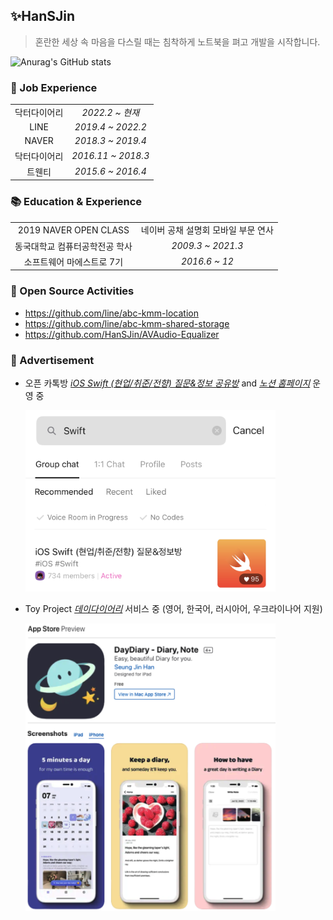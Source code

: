 ## ✨HanSJin
> 혼란한 세상 속 마음을 다스릴 때는 침착하게 노트북을 펴고 개발을 시작합니다.

![Anurag's GitHub stats](https://github-readme-stats.vercel.app/api?username=HanSJin&count_private=true&show_icons=true&theme=dracula&cache_seconds=1800)

### 🥇 Job Experience

|||
:-:|:-:
| 닥터다이어리 | _2022.2 ~ 현재_ |
| LINE | _2019.4 ~ 2022.2_ |
| NAVER | _2018.3 ~ 2019.4_ |
| 닥터다이어리 | _2016.11 ~ 2018.3_ |
| 트웬티 | _2015.6 ~ 2016.4_ |

### 📚 Education & Experience

|||
:-:|:-:
| 2019 NAVER OPEN CLASS | 네이버 공채 설명회 모바일 부문 연사 |
| 동국대학교 컴퓨터공학전공 학사 | _2009.3 ~ 2021.3_ |
| 소프트웨어 마에스트로 7기 | _2016.6 ~ 12_ |

### 🏓 Open Source Activities
* https://github.com/line/abc-kmm-location
* https://github.com/line/abc-kmm-shared-storage
* https://github.com/HanSJin/AVAudio-Equalizer

### 💫 Advertisement
- 오픈 카톡방 _[iOS Swift (현업/취준/전향) 질문&정보 공유방](https://open.kakao.com/o/goTHKG8b)_ and _[노션 홈페이지](https://swift-ios.notion.site/iOS-Swift-290e91a4e3114d8c82ae9004213d1351)_ 운영 중

  <img src="/resources/advertise-screen-1-1.jpeg" width="400"/>

- Toy Project _[데이다이어리](https://apps.apple.com/gb/app/daydiary/id1627925723)_ 서비스 중 (영어, 한국어, 러시아어, 우크라이나어 지원)

  <img src="/resources/advertise-screen-2.png" width="400"/>
